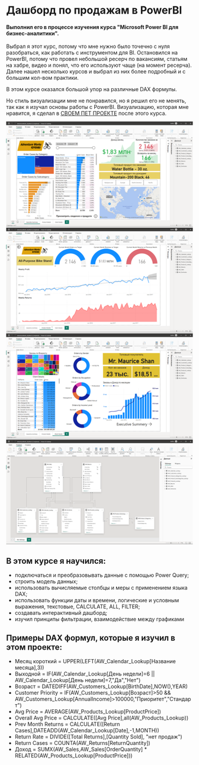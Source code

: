 #  Дашборд по продажам в PowerBI

#### Выполнил его в процессе изучения курса "Microsoft Power BI для бизнес-аналитики". 

  Выбрал я этот курс, потому что мне нужно было точечно с нуля разобраться, как работать с инструментом для BI. Остановился на PowerBI, потому что провел небольшой ресерч по вакансиям, статьям на хабре, видео и понял, что его используют чаще (на момент ресерча). Далее нашел несколько курсов и выбрал из них более подробный и с большим кол-вом практики. 
  
   В этом курсе оказался большой упор на различные DAX формулы.
   
   Но стиль визуализации мне не понравился, но я решил его не менять, так как я изучал основы работы с PowerBI. 
Визуализацию, которая мне нравится, я сделал в [СВОЕМ ПЕТ ПРОЕКТЕ](https://github.com/Fuji-888/pet_project.SQL_PowerBI) после этого курса.

![Иллюстрация к проекту](https://github.com/Fuji-888/pet_project.PowerBI/blob/main/pbi_cycles1.png)
![Иллюстрация к проекту](https://github.com/Fuji-888/pet_project.PowerBI/blob/main/pbi_cycles2.png)
![Иллюстрация к проекту](https://github.com/Fuji-888/pet_project.PowerBI/blob/main/pbi_cycles3.png)
![Иллюстрация к проекту](https://github.com/Fuji-888/pet_project.PowerBI/blob/main/pbi_cycles4.png)

## В этом курсе я научился:
* подключаться и преобразовывать данные с помощью Power Query;
* строить модель данных;
* использовать вычисляемые столбцы и меры с применением языка DAX;
* использовать функции даты и времени, логические и условным выражения, текстовые, CALCULATE, ALL, FILTER;
* создавать интерактивный дашборд;
* изучил принципы фильтрации, взаимодействие между графиками

## Примеры DAX формул, которые я изучил в этом проекте:

+ Месяц короткий = UPPER(LEFT(AW_Calendar_Lookup[Название месяца],3))
+ Выходной = IF(AW_Calendar_Lookup[День недели]=6 || AW_Calendar_Lookup[День недели]=7,"Да","Нет")
+ Возраст = DATEDIFF(AW_Customers_Lookup[BirthDate],NOW(),YEAR)
+ Customer Priority = IF(AW_Customers_Lookup[Возраст]>50 && AW_Customers_Lookup[AnnualIncome]>100000,"Приоритет","Стандарт")
+ Avg Price = AVERAGE(AW_Products_Lookup[ProductPrice])
+ Overall Avg Price = CALCULATE([Avg Price],all(AW_Products_Lookup))
+ Prev Month Returns = CALCULATE([Return Cases],DATEADD(AW_Calendar_Lookup[Date],-1,MONTH))
+ Return Rate = DIVIDE([Total Returns],[Quantity Sold], "нет продаж")
+ Return Cases = COUNTA(AW_Returns[ReturnQuantity])
+ Доход = SUMX(AW_Sales,AW_Sales[OrderQuantity] * RELATED(AW_Products_Lookup[ProductPrice]))

